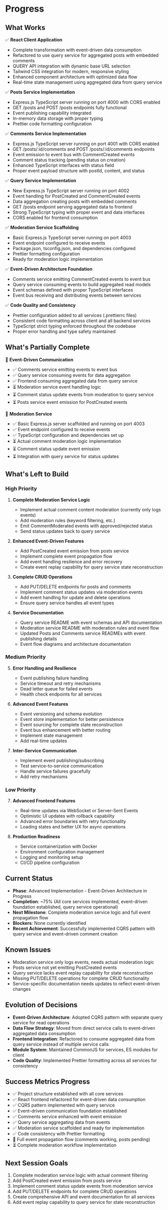# Progress

## What Works
✅ **React Client Application**
- Complete transformation with event-driven data consumption
- Refactored to use query service for aggregated posts with embedded comments
- QUERY API integration with dynamic base URL selection  
- Tailwind CSS integration for modern, responsive styling
- Enhanced component architecture with optimized data flow
- Real-time state management using aggregated data from query service

✅ **Posts Service Implementation**
- Express.js TypeScript server running on port 4000 with CORS enabled
- GET /posts and POST /posts endpoints fully functional
- Event publishing capability integrated
- In-memory data storage with proper typing
- Prettier code formatting configuration

✅ **Comments Service Implementation**  
- Express.js TypeScript server running on port 4001 with CORS enabled
- GET /posts/:id/comments and POST /posts/:id/comments endpoints
- Event emission to event bus with CommentCreated events
- Comment status tracking (pending status on creation)
- Enhanced TypeScript interfaces with status field
- Proper event payload structure with postId, content, and status

✅ **Query Service Implementation**
- New Express.js TypeScript server running on port 4002
- Event handling for PostCreated and CommentCreated events
- Data aggregation creating posts with embedded comments
- GET /posts endpoint serving aggregated data to frontend
- Strong TypeScript typing with proper event and data interfaces
- CORS enabled for frontend consumption

✅ **Moderation Service Scaffolding**
- Basic Express.js TypeScript server running on port 4003
- Event endpoint configured to receive events
- Package.json, tsconfig.json, and dependencies configured
- Prettier formatting configuration
- Ready for moderation logic implementation

✅ **Event-Driven Architecture Foundation**
- Comments service emitting CommentCreated events to event bus
- Query service consuming events to build aggregated read models
- Event schemas defined with proper TypeScript interfaces
- Event bus receiving and distributing events between services

✅ **Code Quality and Consistency**
- Prettier configuration added to all services (.prettierrc files)
- Consistent code formatting across client and all backend services
- TypeScript strict typing enforced throughout the codebase
- Proper error handling and type safety maintained

## What's Partially Complete
🔄 **Event-Driven Communication**
- ✅ Comments service emitting events to event bus
- ✅ Query service consuming events for data aggregation
- ✅ Frontend consuming aggregated data from query service
- ⏳ Moderation service event handling logic
- ⏳ Comment status update events from moderation to query service
- ⏳ Posts service event emission for PostCreated events

🔄 **Moderation Service**
- ✅ Basic Express.js server scaffolded and running on port 4003
- ✅ Event endpoint configured to receive events
- ✅ TypeScript configuration and dependencies set up
- ⏳ Actual comment moderation logic implementation
- ⏳ Comment status update event emission
- ⏳ Integration with query service for status updates

## What's Left to Build

### High Priority
1. **Complete Moderation Service Logic**
   - Implement actual comment content moderation (currently only logs events)
   - Add moderation rules (keyword filtering, etc.)
   - Emit CommentModerated events with approved/rejected status
   - Send status updates back to query service

2. **Enhanced Event-Driven Features**
   - Add PostCreated event emission from posts service  
   - Implement complete event propagation flow
   - Add event handling resilience and error recovery
   - Create event replay capability for query service state reconstruction

3. **Complete CRUD Operations**
   - Add PUT/DELETE endpoints for posts and comments
   - Implement comment status updates via moderation events
   - Add event handling for update and delete operations
   - Ensure query service handles all event types

4. **Service Documentation**
   - Query service README with event schemas and API documentation
   - Moderation service README with moderation rules and event flow
   - Updated Posts and Comments service READMEs with event publishing details
   - Event flow diagrams and architecture documentation

### Medium Priority
5. **Error Handling and Resilience**
   - Event publishing failure handling
   - Service timeout and retry mechanisms
   - Dead letter queue for failed events
   - Health check endpoints for all services

6. **Advanced Event Features**
   - Event versioning and schema evolution
   - Event store implementation for better persistence
   - Event sourcing for complete state reconstruction
   - Event bus enhancement with better routing
   - Implement state management
   - Add real-time updates

6. **Inter-Service Communication**
   - Implement event publishing/subscribing
   - Test service-to-service communication
   - Handle service failures gracefully
   - Add retry mechanisms

### Low Priority
7. **Advanced Frontend Features**
   - Real-time updates via WebSocket or Server-Sent Events
   - Optimistic UI updates with rollback capability
   - Advanced error boundaries with retry functionality
   - Loading states and better UX for async operations

8. **Production Readiness**
   - Service containerization with Docker
   - Environment configuration management
   - Logging and monitoring setup
   - CI/CD pipeline configuration

## Current Status
- **Phase**: Advanced Implementation - Event-Driven Architecture in Progress
- **Completion**: ~75% (All core services implemented, event-driven foundation established, query service operational)
- **Next Milestone**: Complete moderation service logic and full event propagation flow
- **Blockers**: None currently identified
- **Recent Achievement**: Successfully implemented CQRS pattern with query service and event-driven comment creation

## Known Issues
- Moderation service only logs events, needs actual moderation logic
- Posts service not yet emitting PostCreated events
- Query service lacks event replay capability for state reconstruction
- Missing PUT/DELETE operations for complete CRUD functionality
- Service-specific documentation needs updates to reflect event-driven changes

## Evolution of Decisions
- **Event-Driven Architecture**: Adopted CQRS pattern with separate query service for read operations
- **Data Flow Strategy**: Moved from direct service calls to event-driven aggregated data consumption
- **Frontend Integration**: Refactored to consume aggregated data from query service instead of multiple service calls
- **Module System**: Maintained CommonJS for services, ES modules for client
- **Code Quality**: Implemented Prettier formatting across all services for consistency

## Success Metrics Progress
- ✅ Project structure established with all core services
- ✅ React frontend refactored for event-driven data consumption
- ✅ CQRS pattern implemented with query service
- ✅ Event-driven communication foundation established
- ✅ Comments service enhanced with event emission
- ✅ Query service aggregating data from events
- ✅ Moderation service scaffolded and ready for implementation
- ✅ Code consistency with Prettier formatting
- 🔄 Full event propagation flow (comments working, posts pending)
- ⏳ Complete moderation workflow implementation

## Next Session Goals
1. Complete moderation service logic with actual comment filtering
2. Add PostCreated event emission from posts service
3. Implement comment status update events from moderation service
4. Add PUT/DELETE endpoints for complete CRUD operations
5. Create comprehensive API and event documentation for all services
6. Add event replay capability to query service for state reconstruction
